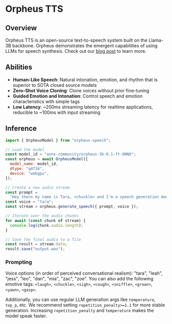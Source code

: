 # Orpheus TTS

## Overview

Orpheus TTS is an open-source text-to-speech system built on the Llama-3B backbone. Orpheus demonstrates the emergent capabilities of using LLMs for speech synthesis. Check out our [blog post](https://canopylabs.ai/model-releases) to learn more.

## Abilities

- **Human-Like Speech**: Natural intonation, emotion, and rhythm that is superior to SOTA closed source models
- **Zero-Shot Voice Cloning**: Clone voices without prior fine-tuning
- **Guided Emotion and Intonation**: Control speech and emotion characteristics with simple tags
- **Low Latency**: ~200ms streaming latency for realtime applications, reducible to ~100ms with input streaming

## Inference

```js
import { OrpheusModel } from "orpheus-speech";

// Load the model
const model_id = "onnx-community/orpheus-3b-0.1-ft-ONNX";
const orpheus = await OrpheusModel({
  model_name: model_id,
  dtype: "q4f16",
  device: "webgpu",
});

// Create a new audio stream
const prompt =
  "Hey there my name is Tara, <chuckle> and I'm a speech generation model that can sound like a person.";
const voice = "tara";
const stream = orpheus.generate_speech({ prompt, voice });

// Iterate over the audio chunks
for await (const chunk of stream) {
  console.log(chunk.audio.length);
}

// Save the final audio to a file
const result = stream.data;
result.save("output.wav");
```

### Prompting

Voice options (in order of perceived conversational realism): "tara", "leah", "jess", "leo", "dan", "mia", "zac", "zoe". You can also add the following emotive tags: `<laugh>`, `<chuckle>`, `<sigh>`, `<cough>`, `<sniffle>`, `<groan>`, `<yawn>`, `<gasp>`.

Additionally, you can use regular LLM generation args like `temperature`, `top_p`, etc. We recommend setting `repetition_penalty>=1.1` for more stable generation. Increasing `repetition_penalty` and `temperature` makes the model speak faster.
